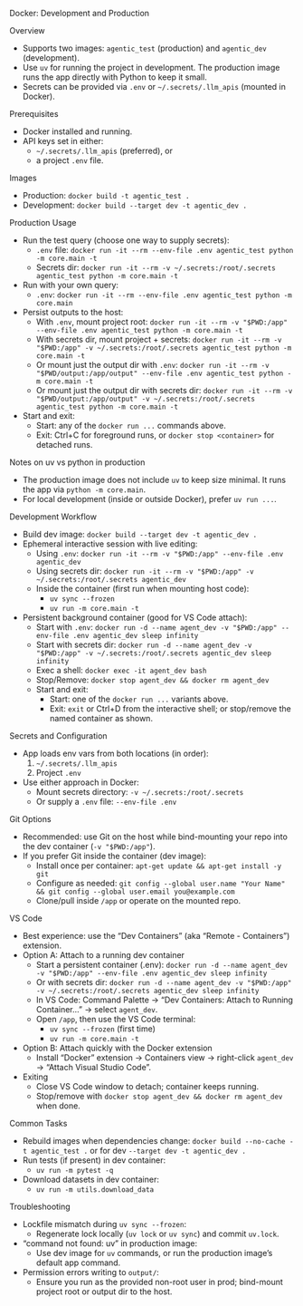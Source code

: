 Docker: Development and Production

Overview
- Supports two images: `agentic_test` (production) and `agentic_dev` (development).
- Use `uv` for running the project in development. The production image runs the app directly with Python to keep it small.
- Secrets can be provided via `.env` or `~/.secrets/.llm_apis` (mounted in Docker).

Prerequisites
- Docker installed and running.
- API keys set in either:
  - `~/.secrets/.llm_apis` (preferred), or
  - a project `.env` file.

Images
- Production: `docker build -t agentic_test .`
- Development: `docker build --target dev -t agentic_dev .`

Production Usage
- Run the test query (choose one way to supply secrets):
  - `.env` file: `docker run -it --rm --env-file .env agentic_test python -m core.main -t`
  - Secrets dir: `docker run -it --rm -v ~/.secrets:/root/.secrets agentic_test python -m core.main -t`
- Run with your own query:
  - `.env`: `docker run -it --rm --env-file .env agentic_test python -m core.main`
- Persist outputs to the host:
  - With `.env`, mount project root: `docker run -it --rm -v "$PWD:/app" --env-file .env agentic_test python -m core.main -t`
  - With secrets dir, mount project + secrets: `docker run -it --rm -v "$PWD:/app" -v ~/.secrets:/root/.secrets agentic_test python -m core.main -t`
  - Or mount just the output dir with `.env`: `docker run -it --rm -v "$PWD/output:/app/output" --env-file .env agentic_test python -m core.main -t`
  - Or mount just the output dir with secrets dir: `docker run -it --rm -v "$PWD/output:/app/output" -v ~/.secrets:/root/.secrets agentic_test python -m core.main -t`
- Start and exit:
  - Start: any of the `docker run ...` commands above.
  - Exit: Ctrl+C for foreground runs, or `docker stop <container>` for detached runs.

Notes on uv vs python in production
- The production image does not include `uv` to keep size minimal. It runs the app via `python -m core.main`.
- For local development (inside or outside Docker), prefer `uv run ...`.

Development Workflow
- Build dev image: `docker build --target dev -t agentic_dev .`
- Ephemeral interactive session with live editing:
  - Using `.env`: `docker run -it --rm -v "$PWD:/app" --env-file .env agentic_dev`
  - Using secrets dir: `docker run -it --rm -v "$PWD:/app" -v ~/.secrets:/root/.secrets agentic_dev`
  - Inside the container (first run when mounting host code):
    - `uv sync --frozen`
    - `uv run -m core.main -t`
- Persistent background container (good for VS Code attach):
  - Start with `.env`: `docker run -d --name agent_dev -v "$PWD:/app" --env-file .env agentic_dev sleep infinity`
  - Start with secrets dir: `docker run -d --name agent_dev -v "$PWD:/app" -v ~/.secrets:/root/.secrets agentic_dev sleep infinity`
  - Exec a shell: `docker exec -it agent_dev bash`
  - Stop/Remove: `docker stop agent_dev && docker rm agent_dev`
  - Start and exit:
    - Start: one of the `docker run ...` variants above.
    - Exit: `exit` or Ctrl+D from the interactive shell; or stop/remove the named container as shown.

Secrets and Configuration
- App loads env vars from both locations (in order):
  1) `~/.secrets/.llm_apis`
  2) Project `.env`
- Use either approach in Docker:
  - Mount secrets directory: `-v ~/.secrets:/root/.secrets`
  - Or supply a `.env` file: `--env-file .env`

Git Options
- Recommended: use Git on the host while bind-mounting your repo into the dev container (`-v "$PWD:/app"`).
- If you prefer Git inside the container (dev image):
  - Install once per container: `apt-get update && apt-get install -y git`
  - Configure as needed: `git config --global user.name "Your Name" && git config --global user.email you@example.com`
  - Clone/pull inside `/app` or operate on the mounted repo.

VS Code
- Best experience: use the “Dev Containers” (aka “Remote - Containers”) extension.
- Option A: Attach to a running dev container
  - Start a persistent container (.env): `docker run -d --name agent_dev -v "$PWD:/app" --env-file .env agentic_dev sleep infinity`
  - Or with secrets dir: `docker run -d --name agent_dev -v "$PWD:/app" -v ~/.secrets:/root/.secrets agentic_dev sleep infinity`
  - In VS Code: Command Palette → “Dev Containers: Attach to Running Container…” → select `agent_dev`.
  - Open `/app`, then use the VS Code terminal:
    - `uv sync --frozen` (first time)
    - `uv run -m core.main -t`
- Option B: Attach quickly with the Docker extension
  - Install “Docker” extension → Containers view → right-click `agent_dev` → “Attach Visual Studio Code”.
- Exiting
  - Close VS Code window to detach; container keeps running.
  - Stop/remove with `docker stop agent_dev && docker rm agent_dev` when done.

Common Tasks
- Rebuild images when dependencies change: `docker build --no-cache -t agentic_test .` or for dev `--target dev -t agentic_dev .`
- Run tests (if present) in dev container:
  - `uv run -m pytest -q`
- Download datasets in dev container:
  - `uv run -m utils.download_data`

Troubleshooting
- Lockfile mismatch during `uv sync --frozen`:
  - Regenerate lock locally (`uv lock` or `uv sync`) and commit `uv.lock`.
- “command not found: uv” in production image:
  - Use dev image for `uv` commands, or run the production image’s default app command.
- Permission errors writing to `output/`:
  - Ensure you run as the provided non-root user in prod; bind-mount project root or output dir to the host.
